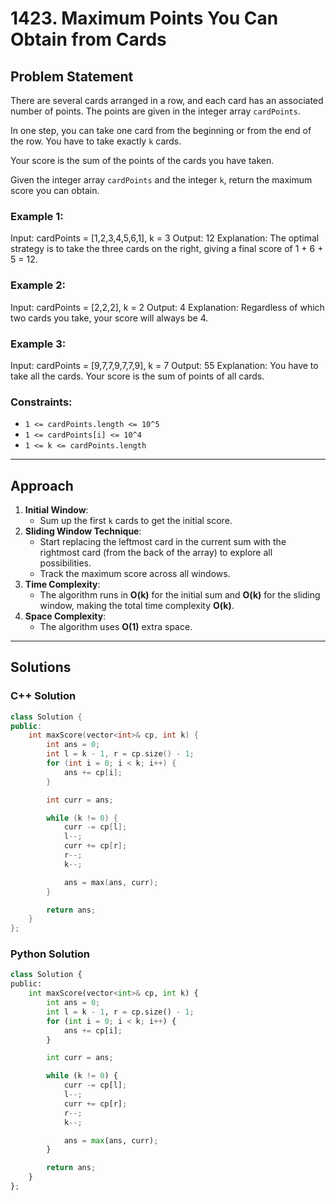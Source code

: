 # 1423. Maximum Points You Can Obtain from Cards

## Problem Statement

There are several cards arranged in a row, and each card has an associated number of points. The points are given in the integer array `cardPoints`.

In one step, you can take one card from the beginning or from the end of the row. You have to take exactly `k` cards.

Your score is the sum of the points of the cards you have taken.

Given the integer array `cardPoints` and the integer `k`, return the maximum score you can obtain.

### Example 1:
Input: cardPoints = [1,2,3,4,5,6,1], k = 3 Output: 12 Explanation: The optimal strategy is to take the three cards on the right, giving a final score of 1 + 6 + 5 = 12.

### Example 2:
Input: cardPoints = [2,2,2], k = 2 Output: 4 Explanation: Regardless of which two cards you take, your score will always be 4.

### Example 3:
Input: cardPoints = [9,7,7,9,7,7,9], k = 7 Output: 55 Explanation: You have to take all the cards. Your score is the sum of points of all cards.


### Constraints:
- `1 <= cardPoints.length <= 10^5`
- `1 <= cardPoints[i] <= 10^4`
- `1 <= k <= cardPoints.length`

---

## Approach

1. **Initial Window**:
   - Sum up the first `k` cards to get the initial score.
2. **Sliding Window Technique**:
   - Start replacing the leftmost card in the current sum with the rightmost card (from the back of the array) to explore all possibilities.
   - Track the maximum score across all windows.
3. **Time Complexity**:
   - The algorithm runs in **O(k)** for the initial sum and **O(k)** for the sliding window, making the total time complexity **O(k)**.
4. **Space Complexity**:
   - The algorithm uses **O(1)** extra space.

---

## Solutions

### C++ Solution

```cpp
class Solution {
public:
    int maxScore(vector<int>& cp, int k) {
        int ans = 0;
        int l = k - 1, r = cp.size() - 1;
        for (int i = 0; i < k; i++) {
            ans += cp[i];
        }

        int curr = ans;

        while (k != 0) {
            curr -= cp[l];
            l--;
            curr += cp[r];
            r--;
            k--;

            ans = max(ans, curr);
        }

        return ans;
    }
};

```

### Python Solution

```py
class Solution {
public:
    int maxScore(vector<int>& cp, int k) {
        int ans = 0;
        int l = k - 1, r = cp.size() - 1;
        for (int i = 0; i < k; i++) {
            ans += cp[i];
        }

        int curr = ans;

        while (k != 0) {
            curr -= cp[l];
            l--;
            curr += cp[r];
            r--;
            k--;

            ans = max(ans, curr);
        }

        return ans;
    }
};
